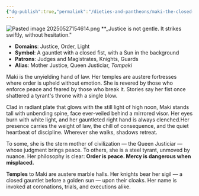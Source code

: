 ```yaml
---
{"dg-publish":true,"permalink":"/dieties-and-pantheons/maki-the-closed-fist-of-justice/","created":"2025-05-27T15:44:00.435-04:00","updated":"2025-07-28T06:16:35.981-04:00"}
---
```


![Pasted image 20250527154614.png](/img/user/Pics/Pasted%20image%2020250527154614.png)
**_Justice is not gentle. It strikes swiftly, without hesitation."

- **Domains**: Justice, Order, Light 
- **Symbol**: A gauntlet with a closed fist, with a Sun in the background
- **Patrons**: Judges and Magistrates, Knights, Guards
- **Alias**: Mother Justice, Queen Justiciar, *Tompeki*

Maki is the unyielding hand of law. Her temples are austere fortresses where order is upheld without emotion. She is revered by those who enforce peace and feared by those who break it. Stories say her fist once shattered a tyrant's throne with a single blow.

Clad in radiant plate that glows with the still light of high noon, Maki stands tall with unbending spine, face ever-veiled behind a mirrored visor. Her eyes burn with white light, and her gauntleted right hand is always clenched.Her presence carries the weight of law, the chill of consequence, and the quiet heartbeat of discipline. Wherever she walks, shadows retreat.

To some, she is the stern mother of civilization — the Queen Justiciar — whose judgment brings peace. To others, she is a steel tyrant, unmoved by nuance. Her philosophy is clear: **Order is peace. Mercy is dangerous when misplaced.**

**Temples** to Maki are austere marble halls. Her knights bear her sigil — a closed gauntlet before a golden sun — upon their cloaks. Her name is invoked at coronations, trials, and executions alike.